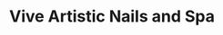 ---
title: "Vive Artistic Nails and Spa"
url: /calgary/vive-artistic-nails-and-spa/
shop: beauty
---